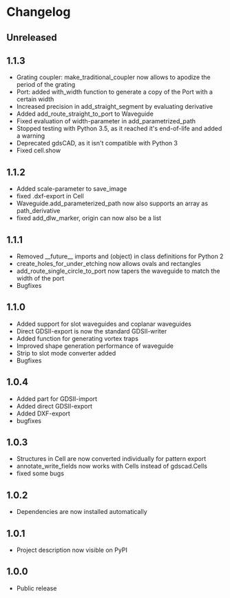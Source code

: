 Changelog
=========

Unreleased
----------

1.1.3
-----
* Grating coupler: make_traditional_coupler now allows to apodize the period of the grating
* Port: added with_width function to generate a copy of the Port with a certain width
* Increased precision in add_straight_segment by evaluating derivative
* Added add_route_straight_to_port to Waveguide
* Fixed evaluation of width-parameter in add_parametrized_path
* Stopped testing with Python 3.5, as it reached it's end-of-life and added a warning
* Deprecated gdsCAD, as it isn't compatible with Python 3
* Fixed cell.show

1.1.2
-----
* Added scale-parameter to save_image
* fixed .dxf-export in Cell
* Waveguide.add_parameterized_path now also supports an array as path_derivative
* fixed add_dlw_marker, origin can now also be a list

1.1.1
-----
* Removed \_\_future\_\_ imports and (object) in class definitions for Python 2
* create_holes_for_under_etching now allows ovals and rectangles
* add_route_single_circle_to_port now tapers the waveguide to match the width of the port
* Bugfixes

1.1.0
-----
* Added support for slot waveguides and coplanar waveguides
* Direct GDSII-export is now the standard GDSII-writer
* Added function for generating vortex traps
* Improved shape generation performance of waveguide
* Strip to slot mode converter added
* Bugfixes

1.0.4
-----
* Added part for GDSII-import
* Added direct GDSII-export
* Added DXF-export
* bugfixes

1.0.3
-----
* Structures in Cell are now converted individually for pattern export
* annotate_write_fields now works with Cells instead of gdscad.Cells
* fixed some bugs

1.0.2
-----
* Dependencies are now installed automatically

1.0.1
-----
* Project description now visible on PyPI

1.0.0
-----
* Public release

